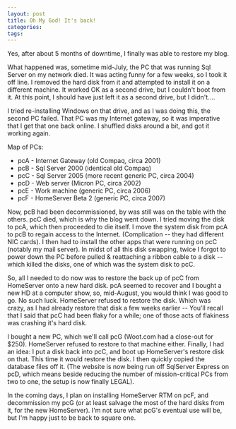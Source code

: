 ```yaml
---
layout: post
title: Oh My God! It's back!
categories: 
tags: 
---
```


Yes, after about 5 months of downtime, I finally was able to restore my blog.
 
What happened was, sometime mid-July, the PC that was running Sql Server on my network died.  It was acting funny for a few weeks, so I took it off line.  I removed the hard disk from it and attempted to install it on a different machine.  It worked OK as a second drive, but I couldn't boot from it.  At this point, I should have just left it as a second drive, but I didn't....

I tried re-installing Windows on that drive, and as I was doing this, the second PC failed.  That PC was my Internet gateway, so it was imperative that I get that one back online.  I shuffled disks around a bit, and got it working again.

Map of PCs:

 - pcA - Internet Gateway  (old Compaq, circa 2001)
 - pcB - Sql Server 2000  (identical old Compaq)
 - pcC - Sql Server 2005 (more recent generic PC, circa 2004)
 - pcD - Web server (Micron PC, circa 2002)
 - pcE - Work machine (generic PC, circa 2006)
 - pcF - HomeServer Beta 2 (generic PC, circa 2007)

Now, pcB had been decommissioned, by was still was on the table with the others. pcC died, which is why the blog went down.   I tried moving the disk to pcA, which then proceeded to die itself.  I move the system disk from pcA to pcB to regain access to the Internet.  (Complication -- they had different NIC cards).  I then had to install the other apps that were running on pcC (notably my mail server). In midst of all this disk swapping, twice I forgot to power down the PC before pulled &amp; reattaching a ribbon cable to a disk -- which killed the disks, one of which was the system disk to pcC.

So, all I needed to do now was to restore the back up of pcC from HomeServer onto a new hard disk.  pcA seemed to recover and I bought a new HD at a computer show, so, mid-August, you would think I was good to go.  No such luck.  HomeServer refused to restore the disk.  Which was crazy, as I had already restore that disk a few weeks earlier -- You'll recall that I said that pcC had been flaky for a while; one of those acts of flakiness was crashing it's hard disk.

I bought a new PC, which we'll call pcG (Woot.com had a close-out for $250).  HomeServer refused to restore to that machine either.   Finally, I had an idea: I put a disk back into pcC, and boot up HomeServer's restore disk on that.  This time it would restore the disk.  I then quickly copied the database files off it. (The website is now being run off SqlServer Express on pcD, which means beside reducing the number of mission-critical PCs from two to one, the setup is now finally LEGAL).

In the coming days, I plan on installing HomeServer RTM on pcF, and decommission my pcG (or at least salvage the most of the hard disks from it, for the new HomeServer).  I'm not sure what pcG's eventual use will be, but I'm happy just to be back to square one.